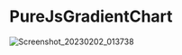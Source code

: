 # PureJsGradientChart

![Screenshot_20230202_013738](https://user-images.githubusercontent.com/111155312/216302594-7173d2f0-7f98-4088-97a7-a6500a1c1627.png)

